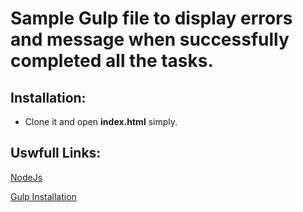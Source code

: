 # Sample Gulp file to display errors and message when successfully completed all the tasks.

## Installation:
* Clone it and open **index.html** simply.

## Uswfull Links:
[NodeJs](https://nodejs.org/en/)

[Gulp Installation](https://github.com/gulpjs/gulp/blob/master/docs/getting-started.md)